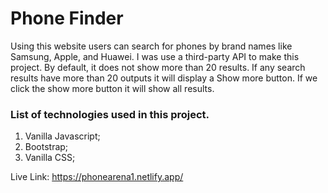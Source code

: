 # Phone Finder
Using this website users can search for phones by brand names like Samsung, Apple, and Huawei. I was use a third-party API to make this project. By default, it does not show more than 20 results. If any search results have more than 20 outputs it will display a Show more button. If we click the show more button it will show all results.

### List of technologies used in this project.

1. Vanilla Javascript;
2. Bootstrap;
3. Vanilla CSS;

Live Link: https://phonearena1.netlify.app/
